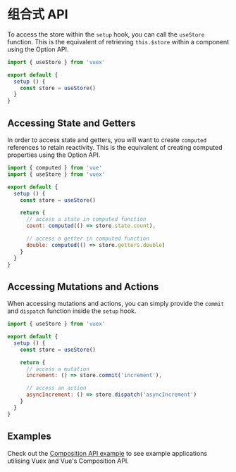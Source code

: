 # 组合式 API

To access the store within the `setup` hook, you can call the `useStore` function. This is the equivalent of retrieving `this.$store` within a component using the Option API.

```js
import { useStore } from 'vuex'

export default {
  setup () {
    const store = useStore()
  }
}
```

## Accessing State and Getters

In order to access state and getters, you will want to create `computed` references to retain reactivity. This is the equivalent of creating computed properties using the Option API.

```js
import { computed } from 'vue'
import { useStore } from 'vuex'

export default {
  setup () {
    const store = useStore()

    return {
      // access a state in computed function
      count: computed(() => store.state.count),

      // access a getter in computed function
      double: computed(() => store.getters.double)
    }
  }
}
```

## Accessing Mutations and Actions

When accessing mutations and actions, you can simply provide the `commit` and `dispatch` function inside the `setup` hook.

```js
import { useStore } from 'vuex'

export default {
  setup () {
    const store = useStore()

    return {
      // access a mutation
      increment: () => store.commit('increment'),

      // access an action
      asyncIncrement: () => store.dispatch('asyncIncrement')
    }
  }
}
```

## Examples

Check out the [Composition API example](https://github.com/vuejs/vuex/tree/4.0/examples/composition) to see example applications utilising Vuex and Vue's Composition API.
